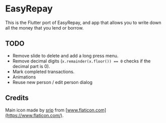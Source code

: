 # EasyRepay

This is the Flutter port of EasyRepay, and app that allows you to write down all the money that you lend or borrow.

## TODO

- Remove slide to delete and add a long press menu.
- Remove decimal digits (`x.remainder(x.floor()) == 0` checks if the decimal part is 0).
- Mark completed transactions.
- Animations
- Reuse new person / edit person dialog

## Credits

Main icon made by [srip](https://www.flaticon.com/authors/srip) from [www.flaticon.com](https://www.flaticon.com/).
